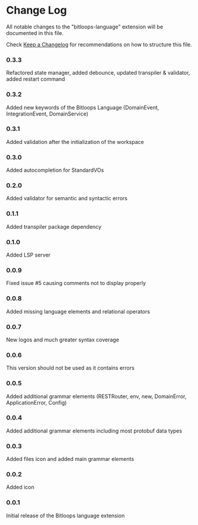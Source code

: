 # Change Log

All notable changes to the "bitloops-language" extension will be documented in this file.

Check [Keep a Changelog](http://keepachangelog.com/) for recommendations on how to structure this file.

### 0.3.3

Refactored state manager, added debounce, updated transpiler & validator, added restart command

### 0.3.2

Added new keywords of the Bitloops Language (DomainEvent, IntegrationEvent, DomainService)

### 0.3.1

Added validation after the initialization of the workspace

### 0.3.0

Added autocompletion for StandardVOs

### 0.2.0

Added validator for semantic and syntactic errors

### 0.1.1

Added transpiler package dependency

### 0.1.0

Added LSP server

### 0.0.9

Fixed issue #5 causing comments not to display properly

### 0.0.8

Added missing language elements and relational operators

### 0.0.7

New logos and much greater syntax coverage

### 0.0.6

This version should not be used as it contains errors

### 0.0.5

Added additional grammar elements (RESTRouter, env, new, DomainError, ApplicationError, Config)

### 0.0.4

Added additional grammar elements including most protobuf data types

### 0.0.3

Added files icon and added main grammar elements

### 0.0.2

Added icon

### 0.0.1

Initial release of the Bitloops language extension
